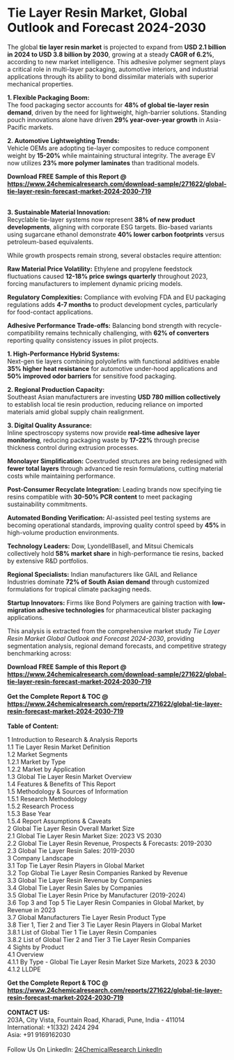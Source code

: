 <h1>Tie Layer Resin Market, Global Outlook and Forecast 2024-2030</h1><p>The global <strong>tie layer resin market</strong> is projected to expand from <strong>USD 2.1 billion in 2024 to USD 3.8 billion by 2030</strong>, growing at a steady <strong>CAGR of 6.2%</strong>, according to new market intelligence. This adhesive polymer segment plays a critical role in multi-layer packaging, automotive interiors, and industrial applications through its ability to bond dissimilar materials with superior mechanical properties.</p><p><strong>1. Flexible Packaging Boom:</strong><br>
The food packaging sector accounts for <strong>48% of global tie-layer resin demand</strong>, driven by the need for lightweight, high-barrier solutions. Standing pouch innovations alone have driven <strong>29% year-over-year growth</strong> in Asia-Pacific markets.</p><p><strong>2. Automotive Lightweighting Trends:</strong><br>
Vehicle OEMs are adopting tie-layer composites to reduce component weight by <strong>15-20%</strong> while maintaining structural integrity. The average EV now utilizes <strong>23% more polymer laminates</strong> than traditional models.</p><div><b>Download FREE Sample of this Report @ 
            <a href="https://www.24chemicalresearch.com/download-sample/271622/global-tie-layer-resin-forecast-market-2024-2030-719">
            https://www.24chemicalresearch.com/download-sample/271622/global-tie-layer-resin-forecast-market-2024-2030-719</a></b></div><br><p><strong>3. Sustainable Material Innovation:</strong><br>
Recyclable tie-layer systems now represent <strong>38% of new product developments</strong>, aligning with corporate ESG targets. Bio-based variants using sugarcane ethanol demonstrate <strong>40% lower carbon footprints</strong> versus petroleum-based equivalents.</p><p>While growth prospects remain strong, several obstacles require attention:</p><p><strong>Raw Material Price Volatility:</strong> Ethylene and propylene feedstock fluctuations caused <strong>12-18% price swings quarterly</strong> throughout 2023, forcing manufacturers to implement dynamic pricing models.</p><p><strong>Regulatory Complexities:</strong> Compliance with evolving FDA and EU packaging regulations adds <strong>4-7 months</strong> to product development cycles, particularly for food-contact applications.</p><p><strong>Adhesive Performance Trade-offs:</strong> Balancing bond strength with recycle-compatibility remains technically challenging, with <strong>62% of converters</strong> reporting quality consistency issues in pilot projects.</p><p><strong>1. High-Performance Hybrid Systems:</strong><br>
Next-gen tie layers combining polyolefins with functional additives enable <strong>35% higher heat resistance</strong> for automotive under-hood applications and <strong>50% improved odor barriers</strong> for sensitive food packaging.</p><p><strong>2. Regional Production Capacity:</strong><br>
Southeast Asian manufacturers are investing <strong>USD 780 million collectively</strong> to establish local tie resin production, reducing reliance on imported materials amid global supply chain realignment.</p><p><strong>3. Digital Quality Assurance:</strong><br>
Inline spectroscopy systems now provide <strong>real-time adhesive layer monitoring</strong>, reducing packaging waste by <strong>17-22%</strong> through precise thickness control during extrusion processes.</p><p><strong>Monolayer Simplification:</strong> Coextruded structures are being redesigned with <strong>fewer total layers</strong> through advanced tie resin formulations, cutting material costs while maintaining performance.</p><p><strong>Post-Consumer Recyclate Integration:</strong> Leading brands now specifying tie resins compatible with <strong>30-50% PCR content</strong> to meet packaging sustainability commitments.</p><p><strong>Automated Bonding Verification:</strong> AI-assisted peel testing systems are becoming operational standards, improving quality control speed by <strong>45%</strong> in high-volume production environments.</p><p><strong>Technology Leaders:</strong> Dow, LyondellBasell, and Mitsui Chemicals collectively hold <strong>58% market share</strong> in high-performance tie resins, backed by extensive R&amp;D portfolios.</p><p><strong>Regional Specialists:</strong> Indian manufacturers like GAIL and Reliance Industries dominate <strong>72% of South Asian demand</strong> through customized formulations for tropical climate packaging needs.</p><p><strong>Startup Innovators:</strong> Firms like Bond Polymers are gaining traction with <strong>low-migration adhesive technologies</strong> for pharmaceutical blister packaging applications.</p><p>This analysis is extracted from the comprehensive market study <em>Tie Layer Resin Market Global Outlook and Forecast 2024-2030</em>, providing segmentation analysis, regional demand forecasts, and competitive strategy benchmarking across:</p><div><b>Download FREE Sample of this Report @ 
            <a href="https://www.24chemicalresearch.com/download-sample/271622/global-tie-layer-resin-forecast-market-2024-2030-719">
            https://www.24chemicalresearch.com/download-sample/271622/global-tie-layer-resin-forecast-market-2024-2030-719</a></b></div><br><div><b>Get the Complete Report & TOC @ 
            <a href="https://www.24chemicalresearch.com/reports/271622/global-tie-layer-resin-forecast-market-2024-2030-719">
            https://www.24chemicalresearch.com/reports/271622/global-tie-layer-resin-forecast-market-2024-2030-719</a></b></div><br>
            <b>Table of Content:</b><p>1 Introduction to Research & Analysis Reports<br />
    1.1 Tie Layer Resin Market Definition<br />
    1.2 Market Segments<br />
        1.2.1 Market by Type<br />
        1.2.2 Market by Application<br />
    1.3 Global Tie Layer Resin Market Overview<br />
    1.4 Features & Benefits of This Report<br />
    1.5 Methodology & Sources of Information<br />
        1.5.1 Research Methodology<br />
        1.5.2 Research Process<br />
        1.5.3 Base Year<br />
        1.5.4 Report Assumptions & Caveats<br />
2 Global Tie Layer Resin Overall Market Size<br />
    2.1 Global Tie Layer Resin Market Size: 2023 VS 2030<br />
    2.2 Global Tie Layer Resin Revenue, Prospects & Forecasts: 2019-2030<br />
    2.3 Global Tie Layer Resin Sales: 2019-2030<br />
3 Company Landscape<br />
    3.1 Top Tie Layer Resin Players in Global Market<br />
    3.2 Top Global Tie Layer Resin Companies Ranked by Revenue<br />
    3.3 Global Tie Layer Resin Revenue by Companies<br />
    3.4 Global Tie Layer Resin Sales by Companies<br />
    3.5 Global Tie Layer Resin Price by Manufacturer (2019-2024)<br />
    3.6 Top 3 and Top 5 Tie Layer Resin Companies in Global Market, by Revenue in 2023<br />
    3.7 Global Manufacturers Tie Layer Resin Product Type<br />
    3.8 Tier 1, Tier 2 and Tier 3 Tie Layer Resin Players in Global Market<br />
        3.8.1 List of Global Tier 1 Tie Layer Resin Companies<br />
        3.8.2 List of Global Tier 2 and Tier 3 Tie Layer Resin Companies<br />
4 Sights by Product<br />
    4.1 Overview<br />
        4.1.1 By Type - Global Tie Layer Resin Market Size Markets, 2023 & 2030<br />
        4.1.2 LLDPE<br />
      </p><div><b>Get the Complete Report & TOC @ 
            <a href="https://www.24chemicalresearch.com/reports/271622/global-tie-layer-resin-forecast-market-2024-2030-719">
            https://www.24chemicalresearch.com/reports/271622/global-tie-layer-resin-forecast-market-2024-2030-719</a></b></div><br><b>CONTACT US:</b><br>
            203A, City Vista, Fountain Road, Kharadi, Pune, India - 411014<br>
            International: +1(332) 2424 294<br>
            Asia: +91 9169162030 <br><br>
            Follow Us On LinkedIn: <a href="https://www.linkedin.com/company/24chemicalresearch/">24ChemicalResearch LinkedIn</a>